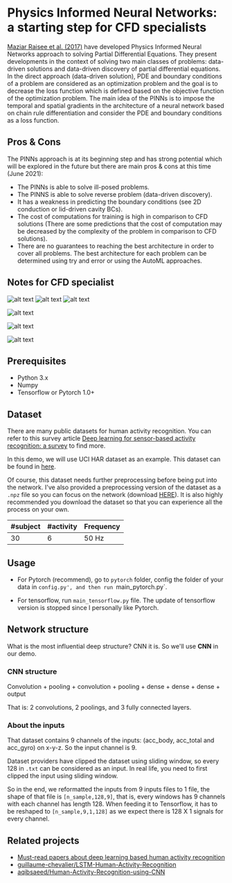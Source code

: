 # Physics Informed Neural Networks: a starting step for CFD specialists

 [Maziar Raisee et al. (2017)](https://maziarraissi.github.io/PINNs/) have developed Physics Informed Neural Networks approach to solving Partial Differential Equations. They present developments in the context of solving two main classes of problems: data-driven solutions and data-driven discovery of partial differential equations. In the direct approach (data-driven solution), PDE and boundary conditions of a problem are considered as an optimization problem and the goal is to decrease the loss function which is defined based on the objective function of the optimization problem. The main idea of the PINNs is to impose the temporal and spatial gradients in the architecture of a neural network based on chain rule differentiation and consider the PDE and boundary conditions as a loss function.

## Pros & Cons

The PINNs approach is at its beginning step and has strong potential which will be explored in the future but there are main pros & cons at this time (June 2021):
- The PINNs is able to solve ill-posed problems.
- The PINNS is able to solve reverse problem (data-driven discovery).
- It has a weakness in predicting the boundary conditions (see 2D conduction or lid-driven cavity BCs).
- The cost of computations for training is high in comparison to CFD solutions (There are some predictions that the cost of computation may be decreased by the complexity of the problem in comparison to CFD solutions).
- There are no guarantees to reaching the best architecture in order to cover all problems. The best architecture for each problem can be determined using try and error or using the AutoML approaches.

## Notes for CFD specialist

![alt text](https://github.com/Vaezi92/PINNs-TF2.x/blob/main/2D-Conduction/Figs/2D%20Conduction%20-%20TemperatureField.png)
![alt text](https://github.com/Vaezi92/PINNs-TF2.x/blob/main/2D-Conduction/Figs/2D%20Conduction%20-%20TriMesh.png)
![alt text](https://github.com/Vaezi92/PINNs-TF2.x/blob/main/2D-Conduction/Figs/2DConduction-Lossfunction.png)

![alt text](https://github.com/Vaezi92/PINNs-TF2.x/blob/main/2D-Cavity/Figs/Cavity-Mesh.png)

![alt text](https://github.com/Vaezi92/PINNs-TF2.x/blob/main/2D-Cavity/Figs/Cavity-Pressurefield.png)

![alt text](https://github.com/Vaezi92/PINNs-TF2.x/blob/main/2D-Cavity/Figs/Cavity-VelocityMagnitude.png)




## Prerequisites

- Python 3.x
- Numpy
- Tensorflow or Pytorch 1.0+

## Dataset

There are many public datasets for human activity recognition. You can refer to this survey article [Deep learning for sensor-based activity recognition: a survey](https://arxiv.org/abs/1707.03502) to find more.

In this demo, we will use UCI HAR dataset as an example. This dataset can be found in [here](https://archive.ics.uci.edu/ml/machine-learning-databases/00240/).

Of course, this dataset needs further preprocessing before being put into the network. I've also provided a preprocessing version of the dataset as a `.npz` file so you can focus on the network (download [HERE](https://pan.baidu.com/s/1Nx7UcPqmXVQgNVZv4Ec1yg)). It is also highly recommended you download the dataset so that you can experience all the process on your own.

| #subject | #activity | Frequency |
| --- | --- | --- |
| 30 | 6 | 50 Hz |

## Usage

- For Pytorch (recommend), go to `pytorch` folder, config the folder of your data in `config.py', and then run `main_pytorch.py`.

- For tensorflow, run `main_tensorflow.py` file. The update of tensorflow version is stopped since I personally like Pytorch.

## Network structure

What is the most influential deep structure? CNN it is. So we'll use **CNN** in our demo. 

### CNN structure

Convolution + pooling + convolution + pooling + dense + dense + dense + output

That is: 2 convolutions, 2 poolings, and 3 fully connected layers. 

### About the inputs

That dataset contains 9 channels of the inputs: (acc_body, acc_total and acc_gyro) on x-y-z. So the input channel is 9.

Dataset providers have clipped the dataset using sliding window, so every 128 in `.txt` can be considered as an input. In real life, you need to first clipped the input using sliding window.

So in the end, we reformatted the inputs from 9 inputs files to 1 file, the shape of that file is `[n_sample,128,9]`, that is, every windows has 9 channels with each channel has length 128. When feeding it to Tensorflow, it has to be reshaped to `[n_sample,9,1,128]` as we expect there is 128 X 1 signals for every channel.

## Related projects

- [Must-read papers about deep learning based human activity recognition](https://github.com/jindongwang/activityrecognition/blob/master/notes/deep.md)
- [guillaume-chevalier/LSTM-Human-Activity-Recognition](https://github.com/guillaume-chevalier/LSTM-Human-Activity-Recognition)
- [aqibsaeed/Human-Activity-Recognition-using-CNN](https://github.com/aqibsaeed/Human-Activity-Recognition-using-CNN)
